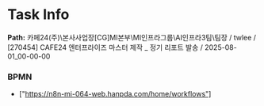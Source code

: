 # Task Info

**Path:** 카페24(주)\본사사업장\[CG]MI본부\MI인프라그룹\AI인프라3팀\팀장 / twlee / [270454] CAFE24 엔터프라이즈 마스터 제작 _ 정기 리포트 발송 / 2025-08-01_00-00-00

### BPMN
- ["https://n8n-mi-064-web.hanpda.com/home/workflows"]


